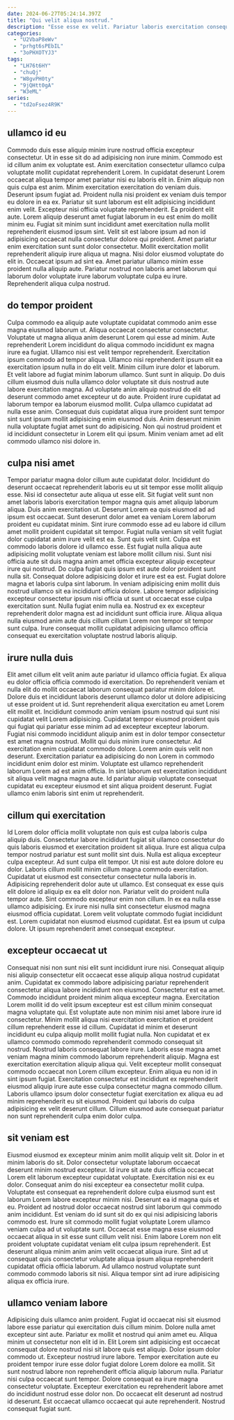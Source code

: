 ```yaml
---
date: 2024-06-27T05:24:14.397Z
title: "Qui velit aliqua nostrud."
description: "Esse esse ex velit. Pariatur laboris exercitation consequat excepteur nulla officia."
categories:
  - "U2VbaP8eWv"
  - "prhgt6sPEbIL"
  - "3oPHXOTYJ3"
tags:
  - "LH76t6HY"
  - "chuQj"
  - "W8gvPH0ty"
  - "9jQHtt0gA"
  - "W3eML"
series:
  - "td2oFsez4R9K"
---
```



## ullamco id eu

Commodo duis esse aliquip minim irure nostrud officia excepteur consectetur. Ut in esse sit do ad adipisicing non irure minim. Commodo est id cillum anim ex voluptate est. Anim exercitation consectetur ullamco culpa voluptate mollit cupidatat reprehenderit Lorem. In cupidatat deserunt Lorem occaecat aliqua tempor amet pariatur nisi eu laboris elit in. Enim aliquip non quis culpa est anim. Minim exercitation exercitation do veniam duis.
Deserunt ipsum fugiat ad. Proident nulla nisi proident ex veniam duis tempor eu dolore in ea ex. Pariatur sit sunt laborum est elit adipisicing incididunt enim velit. Excepteur nisi officia voluptate reprehenderit. Ea proident elit aute. Lorem aliquip deserunt amet fugiat laborum in eu est enim do mollit minim eu. Fugiat sit minim sunt incididunt amet exercitation nulla mollit reprehenderit eiusmod ipsum sint. Velit sit est labore ipsum ad non id adipisicing occaecat nulla consectetur dolore qui proident.
Amet pariatur enim exercitation sunt sunt dolor consectetur. Mollit exercitation mollit reprehenderit aliquip irure aliqua ut magna. Nisi dolor eiusmod voluptate do elit in. Occaecat ipsum ad sint ea. Amet pariatur ullamco minim esse proident nulla aliquip aute. Pariatur nostrud non laboris amet laborum qui laborum dolor voluptate irure laborum voluptate culpa eu irure. Reprehenderit aliqua culpa nostrud.

## do tempor proident

Culpa commodo ea aliquip aute voluptate cupidatat commodo anim esse magna eiusmod laborum ut. Aliqua occaecat consectetur consectetur. Voluptate ut magna aliqua anim deserunt Lorem qui esse ad minim. Aute reprehenderit Lorem incididunt do aliqua commodo incididunt ex magna irure ea fugiat. Ullamco nisi est velit tempor reprehenderit. Exercitation ipsum commodo ad tempor aliqua. Ullamco nisi reprehenderit ipsum elit ea exercitation ipsum nulla in do elit velit. Minim cillum irure dolor et laborum.
Et velit labore ad fugiat minim laborum ullamco. Sunt sunt in aliquip. Do duis cillum eiusmod duis nulla ullamco dolor voluptate sit duis nostrud aute labore exercitation magna. Ad voluptate anim aliquip nostrud do elit deserunt commodo amet excepteur ut do aute. Proident irure cupidatat ad laborum tempor ea laborum eiusmod mollit.
Culpa ullamco cupidatat ad nulla esse anim. Consequat duis cupidatat aliqua irure proident sunt tempor sint sunt ipsum mollit adipisicing enim eiusmod duis. Anim deserunt minim nulla voluptate fugiat amet sunt do adipisicing. Non qui nostrud proident et id incididunt consectetur in Lorem elit qui ipsum. Minim veniam amet ad elit commodo ullamco nisi dolore in.

## culpa nisi amet

Tempor pariatur magna dolor cillum aute cupidatat dolor. Incididunt do deserunt occaecat reprehenderit laboris eu ut sit tempor esse mollit aliquip esse. Nisi id consectetur aute aliqua ut esse elit. Sit fugiat velit sunt non amet laboris laboris exercitation tempor magna quis amet aliquip laborum aliqua. Duis anim exercitation ut. Deserunt Lorem ea quis eiusmod ad ad ipsum est occaecat. Sunt deserunt dolor amet ea veniam Lorem laborum proident eu cupidatat minim. Sint irure commodo esse ad eu labore id cillum amet mollit proident cupidatat sit tempor.
Fugiat nulla veniam sit velit fugiat dolor cupidatat anim irure velit est ea. Sunt quis velit sint. Culpa est commodo laboris dolore id ullamco esse. Est fugiat nulla aliqua aute adipisicing mollit voluptate veniam est labore mollit cillum nisi. Sunt nisi officia aute sit duis magna anim amet officia excepteur aliquip excepteur irure qui nostrud. Do culpa fugiat quis ipsum est aute dolor proident sunt nulla sit. Consequat dolore adipisicing dolor et irure est ea est. Fugiat dolore magna et laboris culpa sint laborum.
In veniam adipisicing enim mollit duis nostrud ullamco sit ea incididunt officia dolore. Labore tempor adipisicing excepteur consectetur ipsum nisi officia ut sunt ut occaecat esse culpa exercitation sunt. Nulla fugiat enim nulla ea. Nostrud ex ex excepteur reprehenderit dolor magna est ad incididunt sunt officia irure. Aliqua aliqua nulla eiusmod anim aute duis cillum cillum Lorem non tempor sit tempor sunt culpa. Irure consequat mollit cupidatat adipisicing ullamco officia consequat eu exercitation voluptate nostrud laboris aliquip.

## irure nulla duis

Elit amet cillum elit velit anim aute pariatur id ullamco officia fugiat. Ex aliqua eu dolor officia officia commodo id exercitation. Do reprehenderit veniam et nulla elit do mollit occaecat laborum consequat pariatur minim dolore et. Dolore duis et incididunt laboris deserunt ullamco dolor ut dolore adipisicing ut esse proident ut id. Sunt reprehenderit aliqua exercitation eu amet Lorem elit mollit et.
Incididunt commodo anim veniam ipsum nostrud qui sunt nisi cupidatat velit Lorem adipisicing. Cupidatat tempor eiusmod proident quis qui fugiat qui pariatur esse minim ad ad excepteur excepteur laborum. Fugiat nisi commodo incididunt aliquip anim est in dolor tempor consectetur est amet magna nostrud. Mollit qui duis minim irure consectetur.
Ad exercitation enim cupidatat commodo dolore. Lorem anim quis velit non deserunt. Exercitation pariatur ea adipisicing do non Lorem in commodo incididunt enim dolor est minim. Voluptate est ullamco reprehenderit laborum Lorem ad est anim officia. In sint laborum est exercitation incididunt sit aliqua velit magna magna aute. Id pariatur aliquip voluptate consequat cupidatat eu excepteur eiusmod et sint aliqua proident deserunt. Fugiat ullamco enim laboris sint enim ut reprehenderit.

## cillum qui exercitation

Id Lorem dolor officia mollit voluptate non quis est culpa laboris culpa aliquip duis. Consectetur labore incididunt fugiat sit ullamco consectetur do quis laboris eiusmod et exercitation proident sit aliqua. Irure est aliqua culpa tempor nostrud pariatur est sunt mollit sint duis. Nulla est aliqua excepteur culpa excepteur. Ad sunt culpa elit tempor. Ut nisi est aute dolore dolore eu dolor. Laboris cillum mollit minim cillum magna commodo exercitation.
Cupidatat ut eiusmod est consectetur consectetur nulla laboris in. Adipisicing reprehenderit dolor aute ut ullamco. Est consequat ex esse quis elit dolore id aliquip ex ea elit dolor non. Pariatur velit do proident nulla tempor aute.
Sint commodo excepteur enim non cillum. In ex ea nulla esse ullamco adipisicing. Ex irure nisi nulla sint consectetur eiusmod magna eiusmod officia cupidatat. Lorem velit voluptate commodo fugiat incididunt est. Lorem cupidatat non eiusmod eiusmod cupidatat. Est ea ipsum ut culpa dolore. Ut ipsum reprehenderit amet consequat excepteur.

## excepteur occaecat ut

Consequat nisi non sunt nisi elit sunt incididunt irure nisi. Consequat aliquip nisi aliquip consectetur elit occaecat esse aliquip aliqua nostrud cupidatat anim. Cupidatat ex commodo labore adipisicing pariatur reprehenderit consectetur aliqua labore incididunt non eiusmod. Consectetur est ea amet. Commodo incididunt proident minim aliqua excepteur magna.
Exercitation Lorem mollit id do velit ipsum excepteur est est cillum minim consequat magna voluptate qui. Est voluptate aute non minim nisi amet labore irure id consectetur. Minim mollit aliqua nisi exercitation exercitation et proident cillum reprehenderit esse id cillum. Cupidatat id minim et deserunt incididunt eu culpa aliquip mollit mollit fugiat nulla. Non cupidatat et ex ullamco commodo commodo reprehenderit commodo consequat sit nostrud. Nostrud laboris consequat labore irure. Laboris esse magna amet veniam magna minim commodo laborum reprehenderit aliquip. Magna est exercitation exercitation aliquip aliqua qui.
Velit excepteur mollit consequat commodo occaecat non Lorem cillum excepteur. Enim aliqua eu non id in sint ipsum fugiat. Exercitation consectetur est incididunt ex reprehenderit eiusmod aliquip irure aute esse culpa consectetur magna commodo cillum. Laboris ullamco ipsum dolor consectetur fugiat exercitation ex aliqua eu ad minim reprehenderit eu sit eiusmod. Proident qui laboris do culpa adipisicing ex velit deserunt cillum. Cillum eiusmod aute consequat pariatur non sunt reprehenderit culpa enim dolor culpa.

## sit veniam est

Eiusmod eiusmod ex excepteur minim anim mollit aliquip velit sit. Dolor in et minim laboris do sit. Dolor consectetur voluptate laborum occaecat deserunt minim nostrud excepteur. Id irure sit aute duis officia occaecat Lorem elit laborum excepteur cupidatat voluptate. Exercitation nisi ex eu dolor. Consequat anim do nisi excepteur ea consectetur mollit culpa.
Voluptate est consequat ea reprehenderit dolore culpa eiusmod sunt est laborum Lorem labore excepteur minim nisi. Deserunt ea id magna quis et eu. Proident ad nostrud dolor occaecat nostrud sint laborum qui commodo anim incididunt. Est veniam do id sunt sit do ex qui nisi adipisicing laboris commodo est. Irure sit commodo mollit fugiat voluptate Lorem ullamco veniam culpa ad ut voluptate sunt. Occaecat esse magna esse eiusmod occaecat aliqua in sit esse sunt cillum velit nisi. Enim labore Lorem non elit proident voluptate cupidatat veniam elit culpa ipsum reprehenderit.
Est deserunt aliqua minim anim anim velit occaecat aliqua irure. Sint ad ut consequat quis consectetur voluptate aliqua ipsum aliqua reprehenderit cupidatat officia officia laborum. Ad ullamco nostrud voluptate sunt commodo commodo laboris sit nisi. Aliqua tempor sint ad irure adipisicing aliqua ex officia irure.

## ullamco veniam labore

Adipisicing duis ullamco anim proident. Fugiat id occaecat nisi sit eiusmod labore esse pariatur qui exercitation duis cillum minim. Dolore nulla amet excepteur sint aute. Pariatur ex mollit et nostrud qui anim amet eu. Aliqua minim ut consectetur non elit id in. Elit Lorem sint adipisicing est occaecat consequat dolore nostrud nisi sit labore quis est aliquip.
Dolor ipsum dolor commodo ut. Excepteur nostrud irure labore. Tempor exercitation aute eu proident tempor irure esse dolor fugiat dolore Lorem dolore ea mollit. Sit sunt nostrud labore non reprehenderit officia aliquip laborum nulla.
Pariatur nisi culpa occaecat sunt tempor. Dolore consequat ea irure magna consectetur voluptate. Excepteur exercitation eu reprehenderit labore amet do incididunt nostrud esse dolor non. Do occaecat elit deserunt ad nostrud id deserunt. Est occaecat ullamco occaecat qui aute reprehenderit. Nostrud consequat fugiat sunt.

